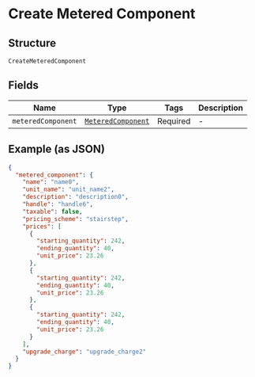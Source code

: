 
# Create Metered Component

## Structure

`CreateMeteredComponent`

## Fields

| Name | Type | Tags | Description |
|  --- | --- | --- | --- |
| `meteredComponent` | [`MeteredComponent`](../../doc/models/metered-component.md) | Required | - |

## Example (as JSON)

```json
{
  "metered_component": {
    "name": "name0",
    "unit_name": "unit_name2",
    "description": "description0",
    "handle": "handle6",
    "taxable": false,
    "pricing_scheme": "stairstep",
    "prices": [
      {
        "starting_quantity": 242,
        "ending_quantity": 40,
        "unit_price": 23.26
      },
      {
        "starting_quantity": 242,
        "ending_quantity": 40,
        "unit_price": 23.26
      },
      {
        "starting_quantity": 242,
        "ending_quantity": 40,
        "unit_price": 23.26
      }
    ],
    "upgrade_charge": "upgrade_charge2"
  }
}
```

